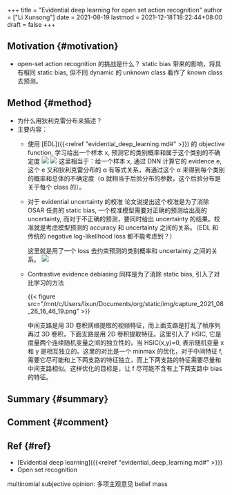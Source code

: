 +++
title = "Evidential deep learning for open set action recognition"
author = ["Li Xunsong"]
date = 2021-08-19
lastmod = 2021-12-18T18:22:44+08:00
draft = false
+++

## Motivation {#motivation}

-   open-set action recognition 的挑战是什么？ static bias 带来的影响，将具有相同 static bias, 但不同 dynamic 的 unknown class 看作了 known class 去预测。


## Method {#method}

-   为什么用狄利克雷分布来描述？
-   主要内容：
    -   使用 [EDL]({{<relref "evidential_deep_learning.md#" >}}) 的 objective function, 学习给出一个样本 x, 预测它的类别概率和属于这个类别的不确定度
        ![](/mnt/c/Users/lixun/Documents/org/static/img/capture_2021_08_26_16_35_36.png)
        ![](/mnt/c/Users/lixun/Documents/org/static/img/capture_2021_08_26_16_36_53.png)
        这里相当于：给一个样本 x, 通过 DNN 计算它的 evidence e, 这个 e 又和狄利克雷分布的 &alpha; 有等式关系，再通过这个 &alpha; 来得到每个类别的概率和总体的不确定度（&alpha; 就相当于后验分布的参数，这个后验分布是关于每个 class 的）。
    -   对于 evidential uncertainty 的校准
        论文说提出这个校准是为了消除 OSAR 任务的 static bias, 一个校准模型需要对正确的预测给出高的 uncertainty, 而对于不正确的预测，要同时给出 uncertainty 的结果。校准就是考虑模型预测的 accuracy 和 uncertainty 之间的关系。（EDL 和 传统的 negative log-likelihood loss 都不能考虑到？）

        这里就是用了一个 loss 去约束预测的类别概率和 uncertainty 之间的关系。
        ![](/mnt/c/Users/lixun/Documents/org/static/img/capture_2021_08_26_16_44_46.png)
    -   Contrastive evidence debiasing
        同样是为了消除 static bias, 引入了对比学习的方法

        {{< figure src="/mnt/c/Users/lixun/Documents/org/static/img/capture_2021_08_26_16_46_19.png" >}}

        中间支路是用 3D 卷积网络提取的视频特征，而上面支路是打乱了帧序列再过 3D 卷积，下面支路是用 2D 卷积提取特征。这里引入了 HSIC, 它是度量两个连续随机变量之间的独立性的，当 HSIC(x,y)=0, 表示随机变量 x 和 y 是相互独立的。这里的对比是一个 minmax 的优化，对于中间特征 f, 需要它尽可能和上下两支路的特征独立，而上下两支路的特征需要尽量和中间支路相似。这样优化的目标是，让 f 尽可能不含有上下两支路中 bias 的特征。


## Summary {#summary}


## Comment {#comment}


## Ref {#ref}

-   [Evidential deep learning]({{<relref "evidential_deep_learning.md#" >}})
-   Open set recognition

multinomial subjective opinion: 多项主观意见
belief mass